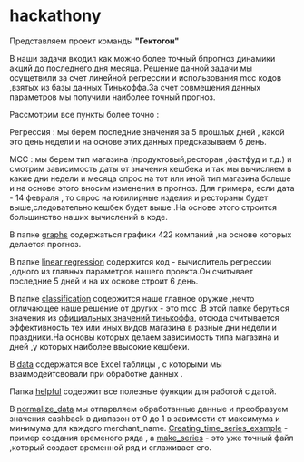 
# hackathony
Представляем проект команды  **"Гектогон"**

В наши задачи входил как можно более точный бпрогноз динамики акций до последнего дня месяца.
Решение данной задачи мы осущетвили за счет линейной регрессии и использования mcc кодов ,взятых из базы данных Тинькоффа.За счет совмещения данных параметров мы получили наиболее точный прогноз. 

Рассмотрим все пункты более точно :

Регрессия : мы берем последние значения за 5 прошлых дней , какой это день недели и на основе этих данных предсказываем 6 день.

MCC : мы берем тип магазина (продуктовый,ресторан ,фастфуд и т.д.) и смотрим зависимость даты от значения кешбека и так мы вычисляем в какие дни недели и месяца спрос на тот или иной тип магазина больше и на основе этого вносим изменения в прогноз.
Для примера, если дата  - 14 февраля , то спрос на ювилирные изделия и рестораны будет выше,следовательно кешбек будет выше .На основе этого строится большинство наших вычислений в коде.

В папке [graphs](graphs) содержаться графики 422 компаний ,на основе которых делается  прогноз.

В папке [linear regression](<linear regression>) содержится код - вычислитель регрессии ,одного из главных параметров нашего проекта.Он считывает последние  5 дней и на их основе строит 6 день.

В папке [classification](classification) содержится наше главное оружие ,нечто отличающее наше решение от других - это mcc .В этой папке беруться значения из [официальных значений тинькоффа](https://img-cdn.tinkoffjournal.ru/-/mcc_new_codes.pdf ), отсюда считывается эффективность тех или иных видов магазина в разные дни недели и праздники.На основы которых делаем зависимость типа магазина и дней ,у которых наиболее ввысокие кешбеки.

В [data](data) содержатся все Excel таблицы , с которыми мы  взаимодейтсвовали при обработке  данных . 

Папка [helpful](helpful.py) содержит все полезные функции для работой с датой.

В [normalize_data](normalize_data.ipynb) мы отпарвляем обработанные данные и преобразуем значения cashback в диапазон от 0 до 1 в завимости от максимума и минимума для каждого merchant_name.
[Сreating_time_series_example](creating_time_series_example.ipynb) - пример создания временого ряда , а [make_series](make_series.py) - это уже точный файл ,который создает временной ряд и сглаживает его.
